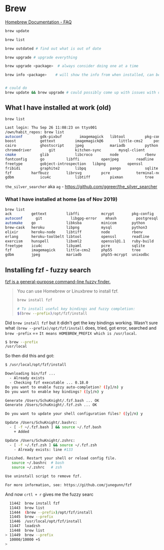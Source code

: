 # Brew

[Homebrew Documentation - FAQ](https://docs.brew.sh/FAQ)

```bash
brew update

brew list

brew outdated # find out what is out of date

brew upgrade # upgrade everything

brew upgrade <package>  # always consider doing one at a time

brew info <package>    # will show the info from when installed, can be useful for postgres start / stop commands


# could do
brew update && brew upgrade # could possibly come up with issues with doing this
```

## What I have installed at work (old)

`brew list`

```bash
Last login: Thu Sep 26 11:08:23 on ttys001
/own/habit_repos: brew list
autoconf        gdk-pixbuf        imagemagick   libtool			pkg-config		verm
boost			gettext			imagemagick@6		little-cms2		postgresql		webp
cairo			ghostscript		jpeg			mariadb			python			xz
chromedriver		git			kitchen-sync		mysql-client		python@2		yaml-cpp
cmake			glib			libcroco		node			rbenv			yarn
fontconfig		go			libffi			openjpeg		readline		zsh
freetype		gobject-introspection	libpng			openssl			ruby-build		zsh-completions
fribidi			graphite2		libpq			pango			sqlite
fzf			harfbuzz		librsvg			pcre			terminal-notifier
gdbm			icu4c			libtiff			pixman			tree
```

`the_silver_searcher` aka `ag` - <https://github.com/ggreer/the_silver_searcher>

### What I have installed at home (as of Nov 2019)

```bash
brew list
ack         gettext         libffi          mcrypt        pkg-config    watchman
autoconf	  git             libgpg-error    mhash         postgresql    webp
automake    go              libksba         minicom       python         wxmac
brew-cask   heroku          libpng          mysql         python3        xz
elixir      heroku-node     libtiff         node          rbenv          zsh
erlang      heroku-toolbelt libtool         openssl       readline
exercism    hunspell        libxml2         openssl@1.1   ruby-build
freetype    icu4c           libyaml         pcre          sqlite
fzf         imagemagick     little-cms2     php55         tree
gdbm        jpeg            mariadb         php55-mcrypt  unixodbc
```

## Installing fzf - fuzzy search

[fzf is a general-purpose command-line fuzzy finder.](https://github.com/junegunn/fzf#using-homebrew-or-linuxbrew)

> You can use Homebrew or Linuxbrew to install fzf.
>
> ```bash
> brew install fzf
>
> # To install useful key bindings and fuzzy completion:
> $(brew --prefix)/opt/fzf/install
> ```

Did `brew install fzf` but it didn't get the key bindings working. Wasn't sure what `(brew --prefix)/opt/fzf/install` does, tried, got error, searched and `brew -prefix` == `It means HOMEBREW_PREFIX which is /usr/local`.

```bash
$ brew --prefix
/usr/local
```

So then did this and got:

```bash
$ /usr/local/opt/fzf/install

Downloading bin/fzf ...
  - Already exists
  - Checking fzf executable ... 0.18.0
Do you want to enable fuzzy auto-completion? ([y]/n) y
Do you want to enable key bindings? ([y]/n) y

Generate /Users/SchuKnight/.fzf.bash ... OK
Generate /Users/SchuKnight/.fzf.zsh ... OK

Do you want to update your shell configuration files? ([y]/n) y

Update /Users/SchuKnight/.bashrc:
  - [ -f ~/.fzf.bash ] && source ~/.fzf.bash
    + Added

Update /Users/SchuKnight/.zshrc:
  - [ -f ~/.fzf.zsh ] && source ~/.fzf.zsh
    - Already exists: line #133

Finished. Restart your shell or reload config file.
   source ~/.bashrc  # bash
   source ~/.zshrc   # zsh

Use uninstall script to remove fzf.

For more information, see: https://github.com/junegunn/fzf
```

And now `crtl + r` gives me the fuzzy searc

```bash
  11442  brew install fzf
  11443  brew list
  11444  (brew --prefix)/opt/fzf/install
  11445  brew --prefix
  11446  /usr/local/opt/fzf/install
  11447  loadzsh
  11448  brew list
> 11449  brew --prefix
  10000/10000 +S
>
```
